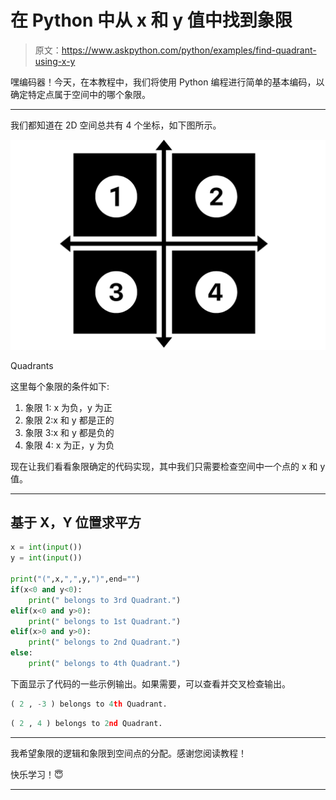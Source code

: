 # 在 Python 中从 x 和 y 值中找到象限

> 原文：<https://www.askpython.com/python/examples/find-quadrant-using-x-y>

嘿编码器！今天，在本教程中，我们将使用 Python 编程进行简单的基本编码，以确定特定点属于空间中的哪个象限。

* * *

我们都知道在 2D 空间总共有 4 个坐标，如下图所示。

![Quadrants](img/6a1173136655c58a4ef3f2ee224c2833.png)

Quadrants

这里每个象限的条件如下:

1.  象限 1: x 为负，y 为正
2.  象限 2:x 和 y 都是正的
3.  象限 3:x 和 y 都是负的
4.  象限 4: x 为正，y 为负

现在让我们看看象限确定的代码实现，其中我们只需要检查空间中一个点的 x 和 y 值。

* * *

## 基于 X，Y 位置求平方

```py
x = int(input())
y = int(input())

print("(",x,",",y,")",end="")
if(x<0 and y<0):
    print(" belongs to 3rd Quadrant.")
elif(x<0 and y>0):
    print(" belongs to 1st Quadrant.")
elif(x>0 and y>0):
    print(" belongs to 2nd Quadrant.")
else:
    print(" belongs to 4th Quadrant.")

```

下面显示了代码的一些示例输出。如果需要，可以查看并交叉检查输出。

```py
( 2 , -3 ) belongs to 4th Quadrant.

```

```py
( 2 , 4 ) belongs to 2nd Quadrant.

```

* * *

我希望象限的逻辑和象限到空间点的分配。感谢您阅读教程！

快乐学习！😇

* * *
